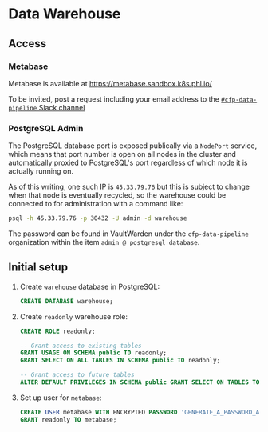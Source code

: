 # Data Warehouse

## Access

### Metabase

Metabase is available at <https://metabase.sandbox.k8s.phl.io/>

To be invited, post a request including your email address to the [`#cfp-data-pipeline` Slack channel](https://codeforphilly.org/chat/cfp-data-pipeline)

### PostgreSQL Admin

The PostgreSQL database port is exposed publically via a `NodePort` service, which means that port number is open on all nodes in the cluster and automatically proxied to PostgreSQL's port regardless of which node it is actually running on.

As of this writing, one such IP is `45.33.79.76` but this is subject to change when that node is eventually recycled, so the warehouse could be connected to for administration with a command like:

```bash
psql -h 45.33.79.76 -p 30432 -U admin -d warehouse
```

The password can be found in VaultWarden under the `cfp-data-pipeline` organization within the item `admin @ postgresql database`.

## Initial setup

1. Create `warehouse` database in PostgreSQL:

    ```sql
    CREATE DATABASE warehouse;
    ```

2. Create `readonly` warehouse role:

    ```sql
    CREATE ROLE readonly;

    -- Grant access to existing tables
    GRANT USAGE ON SCHEMA public TO readonly;
    GRANT SELECT ON ALL TABLES IN SCHEMA public TO readonly;

    -- Grant access to future tables
    ALTER DEFAULT PRIVILEGES IN SCHEMA public GRANT SELECT ON TABLES TO readonly;
    ```

3. Set up user for `metabase`:

    ```sql
    CREATE USER metabase WITH ENCRYPTED PASSWORD 'GENERATE_A_PASSWORD_AND_SAVE_IN_VAULT';
    GRANT readonly TO metabase;
    ```

